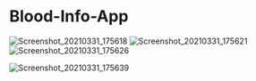 # Blood-Info-App
![Screenshot_20210331_175618](https://user-images.githubusercontent.com/68055125/113308624-fa745b00-9323-11eb-8888-2d063e85ddea.jpg)
![Screenshot_20210331_175621](https://user-images.githubusercontent.com/68055125/113308838-31e30780-9324-11eb-97a7-45a79cf518ea.jpg)
![Screenshot_20210331_175626](https://user-images.githubusercontent.com/68055125/113309090-6c4ca480-9324-11eb-9b25-c6f69782a7f3.jpg)

![Screenshot_20210331_175639](https://user-images.githubusercontent.com/68055125/113309257-97cf8f00-9324-11eb-97af-39bec8921872.jpg)

